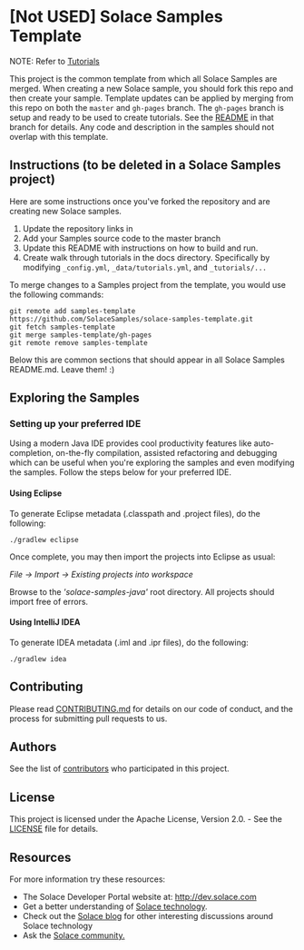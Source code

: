 # [Not USED] Solace Samples Template

NOTE: Refer to [Tutorials](https://tutorials.solace.dev/)


This project is the common template from which all Solace Samples are merged. When creating a new Solace sample, you should fork this repo and then create your sample. Template updates can be applied by merging from this repo on both the `master` and `gh-pages` branch. The `gh-pages` branch is setup and ready to be used to create tutorials. See the [README](https://github.com/SolaceSamples/solace-samples-template/blob/gh-pages/README.md) in that branch for details. Any code and description in the samples should not overlap with this template.

## Instructions (to be deleted in a Solace Samples project)

Here are some instructions once you've forked the repository and are creating new Solace samples.

1. Update the repository links in [](CONTRIBUTING.md)
2. Add your Samples source code to the master branch
3. Update this README with instructions on how to build and run.
4. Create walk through tutorials in the docs directory. Specifically by modifying `_config.yml`, `_data/tutorials.yml`, and `_tutorials/...` 

To merge changes to a Samples project from the template, you would use the following commands:

    git remote add samples-template https://github.com/SolaceSamples/solace-samples-template.git
    git fetch samples-template
    git merge samples-template/gh-pages
    git remote remove samples-template

Below this are common sections that should appear in all Solace Samples README.md. Leave them! :)

## Exploring the Samples

### Setting up your preferred IDE

Using a modern Java IDE provides cool productivity features like auto-completion, on-the-fly compilation, assisted refactoring and debugging which can be useful when you're exploring the samples and even modifying the samples. Follow the steps below for your preferred IDE.

#### Using Eclipse

To generate Eclipse metadata (.classpath and .project files), do the following:

    ./gradlew eclipse

Once complete, you may then import the projects into Eclipse as usual:

 *File -> Import -> Existing projects into workspace*

Browse to the *'solace-samples-java'* root directory. All projects should import
free of errors.

#### Using IntelliJ IDEA

To generate IDEA metadata (.iml and .ipr files), do the following:

    ./gradlew idea

## Contributing

Please read [CONTRIBUTING.md](CONTRIBUTING.md) for details on our code of conduct, and the process for submitting pull requests to us.

## Authors

See the list of [contributors](https://github.com/SolaceSamples/solace-samples-template/contributors) who participated in this project.

## License

This project is licensed under the Apache License, Version 2.0. - See the [LICENSE](LICENSE) file for details.

## Resources

For more information try these resources:

- The Solace Developer Portal website at: http://dev.solace.com
- Get a better understanding of [Solace technology](http://dev.solace.com/tech/).
- Check out the [Solace blog](http://dev.solace.com/blog/) for other interesting discussions around Solace technology
- Ask the [Solace community.](http://dev.solace.com/community/)
